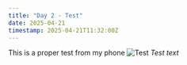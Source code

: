 ```yaml
---
title: "Day 2 - Test"
date: 2025-04-21
timestamp: 2025-04-21T11:32:00Z
---
```


This is a proper test from my phone 
![Test](/journal_img/Image_Test.png)
*Test text* 